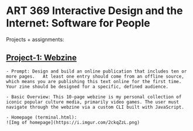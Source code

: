 # ART 369 Interactive Design and the Internet: Software for People 

Projects + assignments:

[Project-1: Webzine](https://github.com/ExzoZbta/interactive/tree/main/project-1/final)
------------------------
    - Prompt: Design and build an online publication that includes ten or more pages.   At least one entry should come from an offline source, which means you are publishing this text online for the first time. Your zine should be designed for a specific, defined audience.

    - Basic Overview: This 10-page webzine is my personal collection of iconic popular culture media, primarily video games. The user must navigate through the webzine via a custom CLI built with JavaScript.

    - Homepage (terminal.html):
    ![Img of homepage](https://i.imgur.com/2ckqZzL.png)


